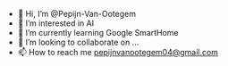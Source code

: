 - 👋 Hi, I’m @Pepijn-Van-Ootegem
- 👀 I’m interested in AI
- 🌱 I’m currently learning Google SmartHome
- 💞️ I’m looking to collaborate on ...
- 📫 How to reach me pepijnvanootegem04@gmail.com

<!---
Pepijn-Van-Ootegem/Pepijn-Van-Ootegem is a ✨ special ✨ repository because its `README.md` (this file) appears on your GitHub profile.
You can click the Preview link to take a look at your changes.
--->
